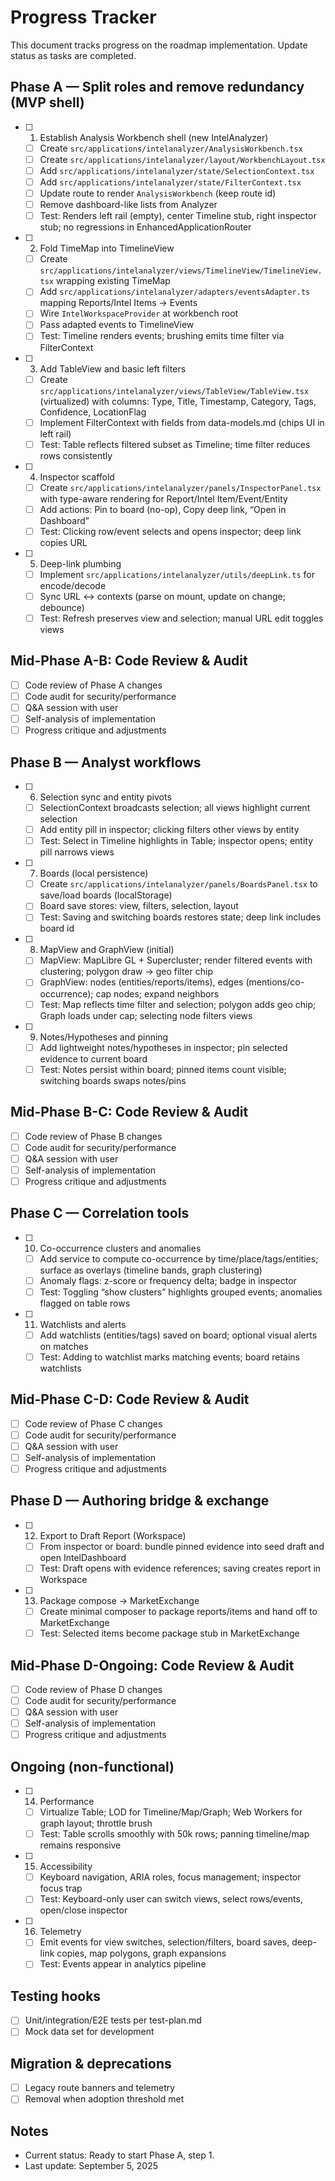 # Progress Tracker

This document tracks progress on the roadmap implementation. Update status as tasks are completed.

## Phase A — Split roles and remove redundancy (MVP shell)

- [ ] 1) Establish Analysis Workbench shell (new IntelAnalyzer)
  - [ ] Create `src/applications/intelanalyzer/AnalysisWorkbench.tsx`
  - [ ] Create `src/applications/intelanalyzer/layout/WorkbenchLayout.tsx`
  - [ ] Add `src/applications/intelanalyzer/state/SelectionContext.tsx`
  - [ ] Add `src/applications/intelanalyzer/state/FilterContext.tsx`
  - [ ] Update route to render `AnalysisWorkbench` (keep route id)
  - [ ] Remove dashboard-like lists from Analyzer
  - [ ] Test: Renders left rail (empty), center Timeline stub, right inspector stub; no regressions in EnhancedApplicationRouter
- [ ] 2) Fold TimeMap into TimelineView
  - [ ] Create `src/applications/intelanalyzer/views/TimelineView/TimelineView.tsx` wrapping existing TimeMap
  - [ ] Add `src/applications/intelanalyzer/adapters/eventsAdapter.ts` mapping Reports/Intel Items → Events
  - [ ] Wire `IntelWorkspaceProvider` at workbench root
  - [ ] Pass adapted events to TimelineView
  - [ ] Test: Timeline renders events; brushing emits time filter via FilterContext
- [ ] 3) Add TableView and basic left filters
  - [ ] Create `src/applications/intelanalyzer/views/TableView/TableView.tsx` (virtualized) with columns: Type, Title, Timestamp, Category, Tags, Confidence, LocationFlag
  - [ ] Implement FilterContext with fields from data-models.md (chips UI in left rail)
  - [ ] Test: Table reflects filtered subset as Timeline; time filter reduces rows consistently
- [ ] 4) Inspector scaffold
  - [ ] Create `src/applications/intelanalyzer/panels/InspectorPanel.tsx` with type-aware rendering for Report/Intel Item/Event/Entity
  - [ ] Add actions: Pin to board (no-op), Copy deep link, “Open in Dashboard”
  - [ ] Test: Clicking row/event selects and opens inspector; deep link copies URL
- [ ] 5) Deep-link plumbing
  - [ ] Implement `src/applications/intelanalyzer/utils/deepLink.ts` for encode/decode
  - [ ] Sync URL ↔ contexts (parse on mount, update on change; debounce)
  - [ ] Test: Refresh preserves view and selection; manual URL edit toggles views

## Mid-Phase A-B: Code Review & Audit

- [ ] Code review of Phase A changes
- [ ] Code audit for security/performance
- [ ] Q&A session with user
- [ ] Self-analysis of implementation
- [ ] Progress critique and adjustments

## Phase B — Analyst workflows

- [ ] 6) Selection sync and entity pivots
  - [ ] SelectionContext broadcasts selection; all views highlight current selection
  - [ ] Add entity pill in inspector; clicking filters other views by entity
  - [ ] Test: Select in Timeline highlights in Table; inspector opens; entity pill narrows views
- [ ] 7) Boards (local persistence)
  - [ ] Create `src/applications/intelanalyzer/panels/BoardsPanel.tsx` to save/load boards (localStorage)
  - [ ] Board save stores: view, filters, selection, layout
  - [ ] Test: Saving and switching boards restores state; deep link includes board id
- [ ] 8) MapView and GraphView (initial)
  - [ ] MapView: MapLibre GL + Supercluster; render filtered events with clustering; polygon draw → geo filter chip
  - [ ] GraphView: nodes (entities/reports/items), edges (mentions/co-occurrence); cap nodes; expand neighbors
  - [ ] Test: Map reflects time filter and selection; polygon adds geo chip; Graph loads under cap; selecting node filters views
- [ ] 9) Notes/Hypotheses and pinning
  - [ ] Add lightweight notes/hypotheses in inspector; pin selected evidence to current board
  - [ ] Test: Notes persist within board; pinned items count visible; switching boards swaps notes/pins

## Mid-Phase B-C: Code Review & Audit

- [ ] Code review of Phase B changes
- [ ] Code audit for security/performance
- [ ] Q&A session with user
- [ ] Self-analysis of implementation
- [ ] Progress critique and adjustments

## Phase C — Correlation tools

- [ ] 10) Co-occurrence clusters and anomalies
  - [ ] Add service to compute co-occurrence by time/place/tags/entities; surface as overlays (timeline bands, graph clustering)
  - [ ] Anomaly flags: z-score or frequency delta; badge in inspector
  - [ ] Test: Toggling “show clusters” highlights grouped events; anomalies flagged on table rows
- [ ] 11) Watchlists and alerts
  - [ ] Add watchlists (entities/tags) saved on board; optional visual alerts on matches
  - [ ] Test: Adding to watchlist marks matching events; board retains watchlists

## Mid-Phase C-D: Code Review & Audit

- [ ] Code review of Phase C changes
- [ ] Code audit for security/performance
- [ ] Q&A session with user
- [ ] Self-analysis of implementation
- [ ] Progress critique and adjustments

## Phase D — Authoring bridge & exchange

- [ ] 12) Export to Draft Report (Workspace)
  - [ ] From inspector or board: bundle pinned evidence into seed draft and open IntelDashboard
  - [ ] Test: Draft opens with evidence references; saving creates report in Workspace
- [ ] 13) Package compose → MarketExchange
  - [ ] Create minimal composer to package reports/items and hand off to MarketExchange
  - [ ] Test: Selected items become package stub in MarketExchange

## Mid-Phase D-Ongoing: Code Review & Audit

- [ ] Code review of Phase D changes
- [ ] Code audit for security/performance
- [ ] Q&A session with user
- [ ] Self-analysis of implementation
- [ ] Progress critique and adjustments

## Ongoing (non-functional)

- [ ] 14) Performance
  - [ ] Virtualize Table; LOD for Timeline/Map/Graph; Web Workers for graph layout; throttle brush
  - [ ] Test: Table scrolls smoothly with 50k rows; panning timeline/map remains responsive
- [ ] 15) Accessibility
  - [ ] Keyboard navigation, ARIA roles, focus management; inspector focus trap
  - [ ] Test: Keyboard-only user can switch views, select rows/events, open/close inspector
- [ ] 16) Telemetry
  - [ ] Emit events for view switches, selection/filters, board saves, deep-link copies, map polygons, graph expansions
  - [ ] Test: Events appear in analytics pipeline

## Testing hooks

- [ ] Unit/integration/E2E tests per test-plan.md
- [ ] Mock data set for development

## Migration & deprecations

- [ ] Legacy route banners and telemetry
- [ ] Removal when adoption threshold met

## Notes

- Current status: Ready to start Phase A, step 1.
- Last update: September 5, 2025
